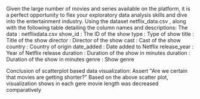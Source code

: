 Given the large number of movies and series available on the platform, it is a perfect opportunity to flex your exploratory data analysis skills and dive into the entertainment industry. 
Using the dataset netflix_data.csv , along with the following table detailing the column names and descriptions:
The data : netflixdata.csv
show_id : The ID of the show
type : Type of show
title : Title of the show
director : Director of the show
cast : Cast of the show
country : Country of origin
date_added : Date added to Netflix
release_year : Year of Netflix release
duration : Duration of the show in minutes
duration : Duration of the show in minutes
genre : Show genre

Conclusion of scatterplot based data visualization:
Assert "Are we certain that movies are getting shorter?"
Based on the above scatter plot, visualization shows in each gere movie length was decreased comparatively

